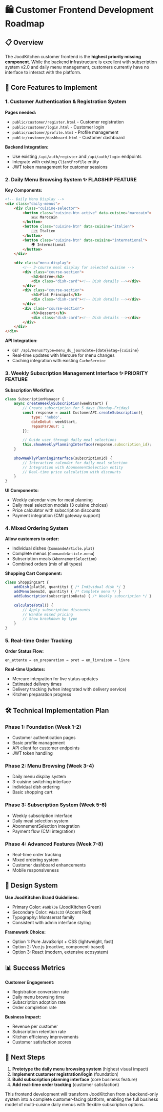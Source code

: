 # 🛍️ Customer Frontend Development Roadmap

## 📋 **Overview**

The JoodKitchen customer frontend is the **highest priority missing component**. While the backend infrastructure is excellent with subscription system v2.0 and daily menu management, customers currently have no interface to interact with the platform.

## 🎯 **Core Features to Implement**

### **1. Customer Authentication & Registration System**

**Pages needed:**
- `public/customer/register.html` - Customer registration
- `public/customer/login.html` - Customer login  
- `public/customer/profile.html` - Profile management
- `public/customer/dashboard.html` - Customer dashboard

**Backend Integration:**
- Use existing `/api/auth/register` and `/api/auth/login` endpoints
- Integrate with existing `ClientProfile` entity
- JWT token management for customer sessions

### **2. Daily Menu Browsing System** ✨ **FLAGSHIP FEATURE**

**Key Components:**
```html
<!-- Daily Menu Display -->
<div class="daily-menus">
    <div class="cuisine-selector">
        <button class="cuisine-btn active" data-cuisine="marocain">
            🇲🇦 Marocain
        </button>
        <button class="cuisine-btn" data-cuisine="italien">
            🇮🇹 Italien  
        </button>
        <button class="cuisine-btn" data-cuisine="international">
            🌍 International
        </button>
    </div>
    
    <div class="menu-display">
        <!-- 3-course meal display for selected cuisine -->
        <div class="course-section">
            <h3>Entrée</h3>
            <div class="dish-card"><!-- Dish details --></div>
        </div>
        <div class="course-section">
            <h3>Plat Principal</h3>
            <div class="dish-card"><!-- Dish details --></div>
        </div>
        <div class="course-section">
            <h3>Dessert</h3>
            <div class="dish-card"><!-- Dish details --></div>
        </div>
    </div>
</div>
```

**API Integration:**
- `GET /api/menus?type=menu_du_jour&date={date}&tag={cuisine}`
- Real-time updates with Mercure for menu changes
- Caching integration with existing `CacheService`

### **3. Weekly Subscription Management Interface** ✨ **PRIORITY FEATURE**

**Subscription Workflow:**
```javascript
class SubscriptionManager {
    async createWeeklySubscription(weekStart) {
        // Create subscription for 5 days (Monday-Friday)
        const response = await CustomerAPI.createSubscription({
            type: 'hebdo',
            dateDebut: weekStart,
            repasParJour: 1
        });
        
        // Guide user through daily meal selections
        this.showWeeklyPlanningInterface(response.subscription_id);
    }
    
    showWeeklyPlanningInterface(subscriptionId) {
        // Interactive calendar for daily meal selection
        // Integration with AbonnementSelection entity
        // Real-time price calculation with discounts
    }
}
```

**UI Components:**
- Weekly calendar view for meal planning
- Daily meal selection modals (3 cuisine choices)
- Price calculator with subscription discounts
- Payment integration (CMI gateway support)

### **4. Mixed Ordering System**

**Allow customers to order:**
- Individual dishes (`CommandeArticle.plat`)
- Complete menus (`CommandeArticle.menu`) 
- Subscription meals (`AbonnementSelection`)
- Combined orders (mix of all types)

**Shopping Cart Component:**
```javascript
class ShoppingCart {
    addDish(platId, quantity) { /* Individual dish */ }
    addMenu(menuId, quantity) { /* Complete menu */ }
    addSubscription(subscriptionData) { /* Weekly subscription */ }
    
    calculateTotal() {
        // Apply subscription discounts
        // Handle mixed pricing
        // Show breakdown by type
    }
}
```

### **5. Real-time Order Tracking**

**Order Status Flow:**
```
en_attente → en_preparation → pret → en_livraison → livre
```

**Real-time Updates:**
- Mercure integration for live status updates
- Estimated delivery times
- Delivery tracking (when integrated with delivery service)
- Kitchen preparation progress

## 🛠️ **Technical Implementation Plan**

### **Phase 1: Foundation (Week 1-2)**
- Customer authentication pages
- Basic profile management
- API client for customer endpoints
- JWT token handling

### **Phase 2: Menu Browsing (Week 3-4)**
- Daily menu display system
- 3-cuisine switching interface
- Individual dish ordering
- Basic shopping cart

### **Phase 3: Subscription System (Week 5-6)**
- Weekly subscription interface
- Daily meal selection system
- AbonnementSelection integration
- Payment flow (CMI integration)

### **Phase 4: Advanced Features (Week 7-8)**
- Real-time order tracking
- Mixed ordering system
- Customer dashboard enhancements
- Mobile responsiveness

## 🎨 **Design System**

**Use JoodKitchen Brand Guidelines:**
- Primary Color: `#a9b73e` (JoodKitchen Green)
- Secondary Color: `#da3c33` (Accent Red)
- Typography: Montserrat family
- Consistent with admin interface styling

**Framework Choice:**
- Option 1: Pure JavaScript + CSS (lightweight, fast)
- Option 2: Vue.js (reactive, component-based)
- Option 3: React (modern, extensive ecosystem)

## 📊 **Success Metrics**

**Customer Engagement:**
- Registration conversion rate
- Daily menu browsing time
- Subscription adoption rate
- Order completion rate

**Business Impact:**
- Revenue per customer
- Subscription retention rate
- Kitchen efficiency improvements
- Customer satisfaction scores

## 🚀 **Next Steps**

1. **Prototype the daily menu browsing system** (highest visual impact)
2. **Implement customer registration/login** (foundation)
3. **Build subscription planning interface** (core business feature)
4. **Add real-time order tracking** (customer satisfaction)

This frontend development will transform JoodKitchen from a backend-only system into a complete customer-facing platform, enabling the full business model of multi-cuisine daily menus with flexible subscription options. 